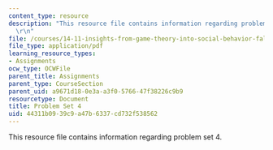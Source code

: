 ```yaml
---
content_type: resource
description: "This resource file contains information regarding problem set 4.\r\n\
  \r\n"
file: /courses/14-11-insights-from-game-theory-into-social-behavior-fall-2013/44311b0939c9a47b6337cd732f538562_MIT14_11F13_Prob_Set_4.pdf
file_type: application/pdf
learning_resource_types:
- Assignments
ocw_type: OCWFile
parent_title: Assignments
parent_type: CourseSection
parent_uid: a9671d18-0e3a-a3f0-5766-47f38226c9b9
resourcetype: Document
title: Problem Set 4
uid: 44311b09-39c9-a47b-6337-cd732f538562
---
```

This resource file contains information regarding problem set 4.



